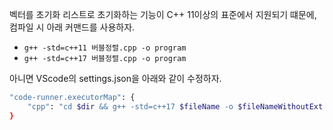 벡터를 초기화 리스트로 초기화하는 기능이 C++ 11이상의 표준에서 지원되기 떄문에, 컴파일 시 아래 커맨드를 사용하자.
- `g++ -std=c++11 버블정렬.cpp -o program`
- `g++ -std=c++17 버블정렬.cpp -o program`

아니면 VScode의 settings.json을 아래와 같이 수정하자.
```bash
"code-runner.executorMap": {
    "cpp": "cd $dir && g++ -std=c++17 $fileName -o $fileNameWithoutExt && $dir$fileNameWithoutExt"
}
```
